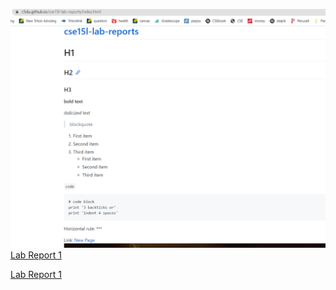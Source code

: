 ![lab](lap2.PNG)
[Lab Report 1](lab-report-1-week-2.html)

[Lab Report 1](https://c5du.github.io/cse15l-lab-reports/lab-report-1-week-2.html)